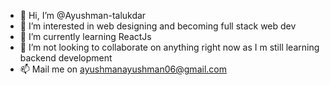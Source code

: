 - 👋 Hi, I’m @Ayushman-talukdar
- 👀 I’m interested in web designing and becoming full stack web dev
- 🌱 I’m currently learning ReactJs
- 💞️ I’m not looking to collaborate on anything right now as I m still learning backend development
- 📫 Mail me on ayushmanayushman06@gmail.com

<!---
Ayushman-talukdar/Ayushman-talukdar is a ✨ special ✨ repository because its `README.md` (this file) appears on your GitHub profile.
You can click the Preview link to take a look at your changes.
--->
